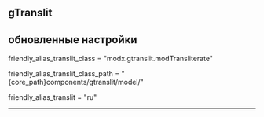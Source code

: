 gTranslit
--------------------
обновленные настройки
--------------------------------------------------------------------------------
friendly_alias_translit_class = "modx.gtranslit.modTransliterate"

friendly_alias_translit_class_path = "{core_path}components/gtranslit/model/"

friendly_alias_translit = "ru"

--------------------------------------------------------------------------------